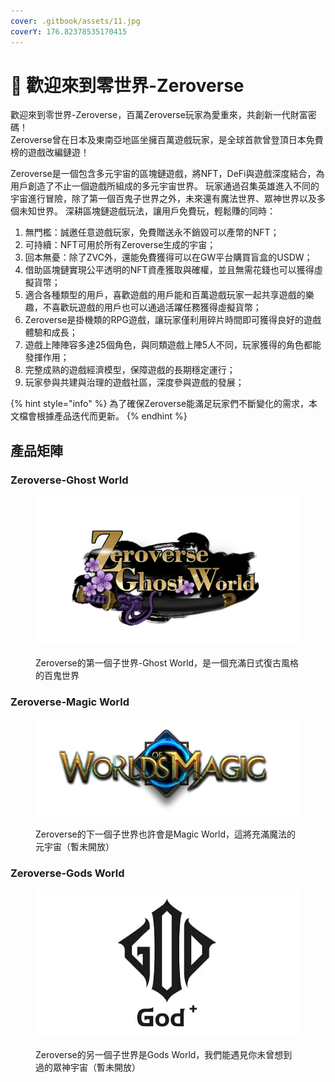 ```yaml
---
cover: .gitbook/assets/11.jpg
coverY: 176.82378535170415
---
```


# 👏 歡迎來到零世界-Zeroverse

歡迎來到零世界-Zeroverse，百萬Zeroverse玩家為愛重來，共創新一代財富密碼！\
Zeroverse曾在日本及東南亞地區坐擁百萬遊戲玩家，是全球首款曾登頂日本免費榜的遊戲改編鏈遊！

Zeroverse是一個包含多元宇宙的區塊鏈遊戲，將NFT，DeFi與遊戲深度結合，為用戶創造了不止一個遊戲所組成的多元宇宙世界。 玩家通過召集英雄進入不同的宇宙進行冒險，除了第一個百鬼子世界之外，未來還有魔法世界、眾神世界以及多個未知世界。 深耕區塊鏈遊戲玩法，讓用戶免費玩，輕鬆賺的同時：

1. 無門檻：誠邀任意遊戲玩家，免費贈送永不銷毀可以產幣的NFT；
2. 可持續：NFT可用於所有Zeroverse生成的宇宙；
3. 回本無憂：除了ZVC外，還能免費獲得可以在GW平台購買盲盒的USDW；
4. 借助區塊鏈實現公平透明的NFT資產獲取與確權，並且無需花錢也可以獲得虛擬貨幣；
5. 適合各種類型的用戶，喜歡遊戲的用戶能和百萬遊戲玩家一起共享遊戲的樂趣，不喜歡玩遊戲的用戶也可以通過活躍任務獲得虛擬貨幣；
6. Zeroverse是掛機類的RPG遊戲，讓玩家僅利用碎片時間即可獲得良好的遊戲體驗和成長；
7. 遊戲上陣陣容多達25個角色，與同類遊戲上陣5人不同，玩家獲得的角色都能發揮作用；
8. 完整成熟的遊戲經濟模型，保障遊戲的長期穩定運行；
9. 玩家參與共建與治理的遊戲社區，深度參與遊戲的發展；

{% hint style="info" %}
為了確保Zeroverse能滿足玩家們不斷變化的需求，本文檔會根據產品迭代而更新。
{% endhint %}



## 產品矩陣

### Zeroverse-Ghost World

<figure><img src=".gitbook/assets/微信图片_20220801110419.png" alt=""><figcaption><p>Zeroverse的第一個子世界-Ghost World，是一個充滿日式復古風格的百鬼世界</p></figcaption></figure>

### Zeroverse-Magic World

<figure><img src=".gitbook/assets/b1d6227d95d64445cac6d2caaa084b514df4278da7ba-2HBKch_fw658.webp" alt=""><figcaption><p>Zeroverse的下一個子世界也許會是Magic World，這將充滿魔法的元宇宙（暫未開放）</p></figcaption></figure>

### Zeroverse-Gods World

<figure><img src=".gitbook/assets/微信图片_20220907192951.png" alt=""><figcaption><p>Zeroverse的另一個子世界是Gods World，我們能遇見你未曾想到過的眾神宇宙（暫未開放）</p></figcaption></figure>
